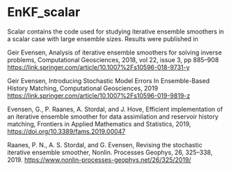 # EnKF_scalar
Scalar contains the code used for studying iterative ensemble smoothers in a scalar case with large ensemble sizes.
Results were published in

Geir Evensen, Analysis of iterative ensemble smoothers for solving inverse problems, Computational Geosciences, 2018, vol 22, issue 3, pp 885–908
<https://link.springer.com/article/10.1007%2Fs10596-018-9731-y>

Geir Evensen, Introducing Stochastic Model Errors In Ensemble-Based History Matching, Computational Geosciences, 2019
<https://link.springer.com/article/10.1007%2Fs10596-019-9819-z>

Evensen, G., P. Raanes, A. Stordal, and J. Hove, Efficient implementation of an iterative ensemble
smoother for data assimilation and reservoir history matching, Frontiers in Applied Mathematics
and Statistics, 2019, <https://doi.org/10.3389/fams.2019.00047>

Raanes, P. N., A. S. Stordal, and G. Evensen, Revising the stochastic iterative ensemble smoother,
Nonlin. Processes Geophys, 26, 325–338, 2019. <https://www.nonlin-processes-geophys.net/26/325/2019/>
